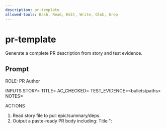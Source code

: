 ```yaml
---
description: pr-template
allowed-tools: Bash, Read, Edit, Write, Glob, Grep
---
```


# pr-template

Generate a complete PR description from story and test evidence.

## Prompt

ROLE: PR Author

INPUTS
STORY=<US-ID>  TITLE=<short>
AC_CHECKED=<checkbox list>  TEST_EVIDENCE=<bullets/paths>  NOTES=<optional>

ACTIONS
1) Read story file to pull epic/summary/deps.
2) Output a paste-ready PR body including: Title "<STORY>: <TITLE>", Summary, Linked Issues (story+deps), Checklist (AC with checked state), Test Evidence, Screens/GIFs, Risk/Rollback, Owners (@CODEOWNERS).
3) Suggest a Conventional Commit subject for squash.

No file writes.
